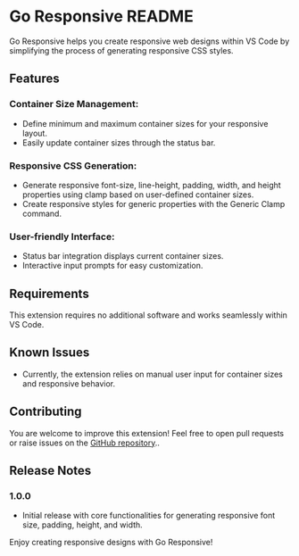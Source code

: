 # Go Responsive README

Go Responsive helps you create responsive web designs within VS Code by simplifying the process of generating responsive CSS styles.

## Features

### Container Size Management:
- Define minimum and maximum container sizes for your responsive layout.
- Easily update container sizes through the status bar.

### Responsive CSS Generation:
- Generate responsive font-size, line-height, padding, width, and height properties using clamp based on user-defined container sizes.
- Create responsive styles for generic properties with the Generic Clamp command.

### User-friendly Interface:
- Status bar integration displays current container sizes.
- Interactive input prompts for easy customization.

## Requirements
This extension requires no additional software and works seamlessly within VS Code.

## Known Issues
- Currently, the extension relies on manual user input for container sizes and responsive behavior.

## Contributing
You are welcome to improve this extension! Feel free to open pull requests or raise issues on the [GitHub repository](https://github.com/CodeWithRashed/go-responsive-ex)..

## Release Notes
### 1.0.0
- Initial release with core functionalities for generating responsive font size, padding, height, and width.

Enjoy creating responsive designs with Go Responsive!
